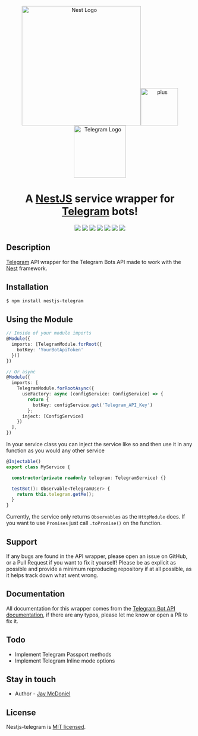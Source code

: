 <p align="center">
  <a href="http://nestjs.com/" target="blank"><img src="https://nestjs.com/img/logo_text.svg" width="320" alt="Nest Logo" /></a><img src="https://cdn.pixabay.com/photo/2016/12/21/17/11/signe-1923369_960_720.png" alt="plus" width="100"> <a href="https://telegram.org" target="blank"><img src="https://telegram.org/img/t_logo.png" width ="140" alt="Telegram Logo"/></a>
</p>
  
  <h1 align="center">A <a href="http://nestjs.com" target="blank">NestJS</a> service wrapper for <a href="https://telegram.org" target="blank">Telegram</a> bots!
  </h1>
  <p align="center">
  <a href="https://github.com/prettier/prettier"><img src="https://img.shields.io/badge/code_style-prettier-purple.svg?style=flat"/></a>
  <a href="http://opensource.org/licenses/MIT"><img src="https://img.shields.io/badge/license-MIT-brightgreen.svg"/></a>
  <a href="https://travis-ci.org/jmcdo29/nestjs-telegram"><img src="https://travis-ci.org/jmcdo29/nestjs-telegram.svg?branch=master"/></a>
  <a href="https://coveralls.io/github/jmcdo29/nestjs-telegram?branch=master"><img src="https://coveralls.io/repos/github/jmcdo29/nestjs-telegram/badge.svg?branch=master"/></a>
  <a href="https://github.com/facebook/jest"><img src="https://img.shields.io/badge/tested_with-jest-99424f.svg"/></a>
  <a href="https://dependabot.com"><img src="https://api.dependabot.com/badges/status?host=github&repo=jmcdo29/nestjs-telegram"/></a>
  <a href="https://snyk.io/test/github/jmcdo29/nestjs-telegram?targetFile=package.json"><img src="https://snyk.io/test/github/jmcdo29/nestjs-telegram/badge.svg?targetFile=package.json"/></a>
</p>
<p align="center">
</p>

## Description

[Telegram](https://telegram.org) API wrapper for the Telegram Bots API made to work with the [Nest](https://github.com/nestjs/nest) framework.

## Installation

```bash
$ npm install nestjs-telegram
```

## Using the Module

```typescript
// Inside of your module imports
@Module({
  imports: [TelegramModule.forRoot({
    botKey: 'YourBotApiToken'
  })]
})

// Or async
@Module({
  imports: [
    TelegramModule.forRootAsync({
      useFactory: async (configService: ConfigService) => {
        return { 
          botKey: configService.get('Telegram_API_Key')
        };
      inject: [ConfigService]
    })
  ],
})
```

In your service class you can inject the service like so and then use it in any function as you would any other service
```typescript
@Injectable()
export class MyService {

  constructor(private readonly telegram: TelegramService) {}

  testBot(): Observable<TelegramUser> {
    return this.telegram.getMe();
  }
}
```

Currently, the service only returns `Observables` as the `HttpModule` does. If you want to use `Promises` just call `.toPromise()` on the function.

## Support

If any bugs are found in the API wrapper, please open an issue on GitHub, or a Pull Request if you want to fix it yourself! Please be as explicit as possible and provide a minimum reproducing repository if at all possible, as it helps track down what went wrong.

## Documentation

All documentation for this wrapper comes from the [Telegram Bot API documentation](https://core.telegram.org/bots/api), if there are any typos, please let me know or open a PR to fix it.

## Todo

* Implement Telegram Passport methods
* Implement Telegram Inline mode options

## Stay in touch

- Author - [Jay McDoniel](https://github.com/jmcdo29)

## License

Nestjs-telegram is [MIT licensed](LICENSE).
